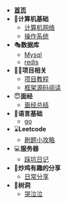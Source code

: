 - [**首页**](/README.md)
- 🎨**计算机基础**
  - [计算机网络](/计算机基础/)
  - [操作系统](/计算机基础/)
- 🎭**数据库**
  - [Mysql](/database/mysql/)
  - [redis](/database/redis/)
- 🐱‍🏍**项目相关**
  - [项目教程](/项目相关/项目教程/)
  - [框架源码阅读](/项目相关/框架源码阅读/)
- 😇**面经**
  - [面经总结](/面经/)
- 📜**语言基础**
  - [go](/语言基础/go/)
- ⌛**Leetcode**
  - [刷题小攻略](/Leetcode/)
- 💻**服务器**
  - [踩坑日记](/服务器/)
- 🤪**炒鸡有趣的分享**
  - [日常分享](/炒鸡有趣/)
- 🥴**树洞**
  - [哭泣泣](/树洞/计划.md)
